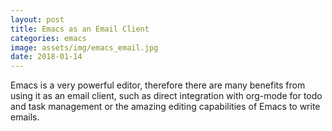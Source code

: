 ```yaml
---
layout: post
title: Emacs as an Email Client
categories: emacs
image: assets/img/emacs_email.jpg
date: 2018-01-14
---
```


Emacs is a very powerful editor, therefore there are many benefits from using it
as an email client, such as direct integration with org-mode for todo and task
management or the amazing editing capabilities of Emacs to write emails.
